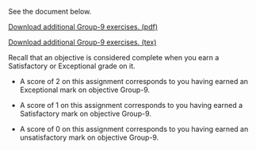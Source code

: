 See the document below.

[Download additional Group-9 exercises. (pdf)](Group-9.pdf)

[Download additional Group-9 exercises. (tex)](Group-9.tex)

Recall that an objective is considered complete when you earn a Satisfactory or Exceptional grade on it.

* A score of 2 on this assignment corresponds to you having earned an Exceptional mark on objective Group-9.

* A score of 1 on this assignment corresponds to you having earned a Satisfactory mark on objective Group-9.

* A score of 0 on this assignment corresponds to you having earned an unsatisfactory mark on objective Group-9.